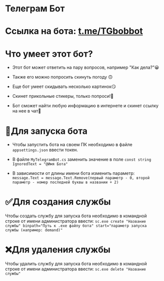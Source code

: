 # Телеграм Бот 
# Ссылка на бота: [t.me/TGbobbot](https://t.me/TGbobbot)

# Что умеет этот бот?
* Этот бот может ответить на пару вопросов, например "Как дела?"😀

* Также его можно попросить скинуть погоду 🙃

* Еще бот умеет скидывать несколько картинок😏

* Скинет прикольные стикеры, только попроси!🤗

* Бот сможет найти любую информацию в интернете и скинет ссылку на нее в чат🤖

# 🔨Для запуска бота
* Чтобы запустить бота на своем ПК необходимо в файле `appsettings.json` ввести токен. 

* В файле `MyTelegramBot.cs` заменить значение в поле `const string IgnoredText = "@Имя Бота"` 

* В зависимости от длины имени бота изменить параметр: `message.Text = message.Text.Remove(первый параметр - 0, второй параметр - номер последней буквы в названии + 2)`

# ✅Для создания службы
 Чтобы создать службу для запуска бота необходимо в командной строке от имени администратора ввести: `sc.exe create "Название службы" binpath="Путь к .exe файлу бота" start="параметр запуска службы (например: demand)"`

# ❌Для удаления службы
 Чтобы удалить службу для запуска бота необходимо в командной строке от имени администратора ввести: `sc.exe delete "Название службы"`